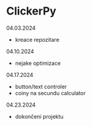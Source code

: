 # ClickerPy

04.03.2024
  - kreace repozitare

04.10.2024
  - nejake optimizace

04.17.2024
  - button/text controler
  - coiny na secundu calculator

04.23.2024
  - dokončení projektu
